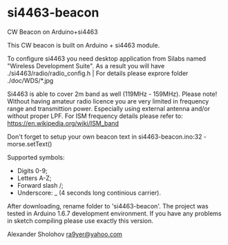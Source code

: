 # si4463-beacon
CW Beacon on Arduino+si4463

This CW beacon is built on Arduino + si4463 module.

To configure si4463 you need desktop application from Silabs named "Wireless Development Suite".
As a result you will have ./si4463/radio/radio_config.h 
| For details please exprore folder ./doc/WDS/*.jpg 


Si4463 is able to cover 2m band as well (119MHz - 159MHz).
Please note! Without having amateur radio licence you are very limited in frequency range and transmittion power. Especially using external antenna and/or without proper LPF.
For ISM frequency details please refer to: https://en.wikipedia.org/wiki/ISM_band

Don't forget to setup your own beacon text in si4463-beacon.ino:32 - morse.setText() 

Supported symbols:
 * Digits  0-9;
 * Letters  A-Z;
 * Forward slash /;
 * Underscore: _ (4 seconds long continious carrier).


After downloading, rename folder to 'si4463-beacon'.
The project was tested in Arduino 1.6.7 development environment. If you have any problems in sketch compiling please use exactly this version.


Alexander Sholohov <ra9yer@yahoo.com>
